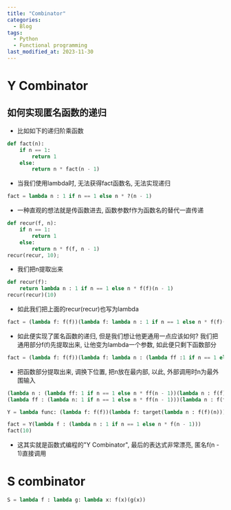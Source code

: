 ```yaml
---
title: "Combinator"
categories:
  - Blog
tags:
  - Python
  - Functional programming
last_modified_at: 2023-11-30
---
```


# Y Combinator

## 如何实现匿名函数的递归

- 比如如下的递归阶乘函数
```python
def fact(n):
    if n == 1:
        return 1
    else:
        return n * fact(n - 1)
```

- 当我们使用lambda时, 无法获得fact函数名, 无法实现递归

```python
fact = lambda n : 1 if n == 1 else n * ?(n - 1)
```

- 一种直观的想法就是传函数进去, 函数参数f作为函数名的替代一直传递

```python
def recur(f, n):
    if n == 1:
        return 1
    else:
        return n * f(f, n - 1)
recur(recur, 10);
```

- 我们把n提取出来

```python
def recur(f):
    return lambda n : 1 if n == 1 else n * f(f)(n - 1)
recur(recur)(10)
```

- 如此我们把上面的recur(recur)也写为lambda

```python
fact = (lambda f: f(f))(lambda f: lambda n : 1 if n == 1 else n * f(f)(n - 1))
```

- 如此便实现了匿名函数的递归, 但是我们想让他更通用一点应该如何? 我们把通用部分f(f)先提取出来, 让他变为lambda一个参数, 如此便只剩下函数部分

```python
fact = (lambda f: f(f))(lambda f: lambda n : (lambda ff :1 if n == 1 else n * ff(n - 1))(lambda n : f(f)(n)))
```

- 把函数部分提取出来, 调换下位置, 把n放在最内部, 以此, 外部调用时n为最外围输入

```python
(lambda n : (lambda ff: 1 if n == 1 else n * ff(n - 1))(lambda n : f(f)(n)))
(lambda ff : (lambda n: 1 if n == 1 else n * ff(n - 1)))(lambda n : f(f)(n))
```

```python
Y = lambda func: (lambda f: f(f))(lambda f: target(lambda n : f(f)(n)))

fact = Y(lambda f : (lambda n : 1 if n == 1 else n * f(n - 1)))
fact(10)

```

- 这其实就是函数式编程的"Y Combinator", 最后的表达式非常漂亮, 匿名f(n - 1)直接调用

# S combinator

```python
S = lambda f : lambda g: lambda x: f(x)(g(x))
```

